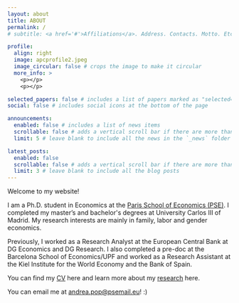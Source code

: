 ```yaml
---
layout: about
title: ABOUT
permalink: /
# subtitle: <a href='#'>Affiliations</a>. Address. Contacts. Motto. Etc.

profile:
  align: right
  image: apcprofile2.jpeg
  image_circular: false # crops the image to make it circular
  more_info: >
    <p></p>
    <p></p>

selected_papers: false # includes a list of papers marked as "selected={true}"
social: false # includes social icons at the bottom of the page

announcements:
  enabled: false # includes a list of news items
  scrollable: false # adds a vertical scroll bar if there are more than 3 news items
  limit: 5 # leave blank to include all the news in the `_news` folder

latest_posts:
  enabled: false
  scrollable: false # adds a vertical scroll bar if there are more than 3 new posts items
  limit: 3 # leave blank to include all the blog posts
---
```


Welcome to my website!

I am a Ph.D. student in Economics at the [Paris School of Economics (PSE)](https://www.parisschoolofeconomics.eu/). I completed my master’s and bachelor's degrees at University Carlos III of Madrid. My research interests are mainly in family, labor and gender economics.

Previously, I worked as a Research Analyst at the European Central Bank at DG Economics and DG Research. I also completed a pre-doc at the Barcelona School of Economics/UPF and worked as a Research Assistant at the Kiel Institute for the World Economy and the Bank of Spain.

You can find my [CV](https://andreapcatalisan.github.io/assets/CV_APC.pdf) here and learn more about my [research](https://andreapcatalisan.github.io/Research/) here.

You can email me at [andrea.pop@psemail.eu](mailto:andrea.pop@psemail.eu)! :)




